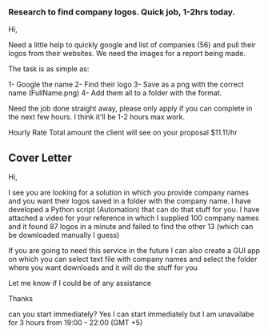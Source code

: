 ### Research to find company logos. Quick job, 1-2hrs today.

Hi,

Need a little help to quickly google and list of companies (56) and pull their logos from their websites. We need the images for a report being made.

The task is as simple as:

1- Google the name
2- Find their logo
3- Save as a png with the correct name (FullName.png)
4- Add them all to a folder with the format.

Need the job done straight away, please only apply if you can complete in the next few hours. I think it'll be 1-2 hours max work.

Hourly Rate
Total amount the client will see on your proposal
$11.11/hr


## Cover Letter
Hi,

I see you are looking for a solution in which you provide company names and you want their logos saved in a folder with the company name. I have developed a Python script (Automation) that can do that stuff for you. I have attached a video for your reference in which I supplied 100 company names and it found 87 logos in a minute and failed to find the other 13 (which can be downloaded manually I guess)

If you are going to need this service in the future I can also create a GUI app on which you can select text file with company names and select the folder where you want downloads and it will do the stuff for you

Let me know if I could be of any assistance

Thanks

can you start immediately?
Yes I can start immediately but I am unavailabe for 3 hours from 19:00 - 22:00 (GMT +5)